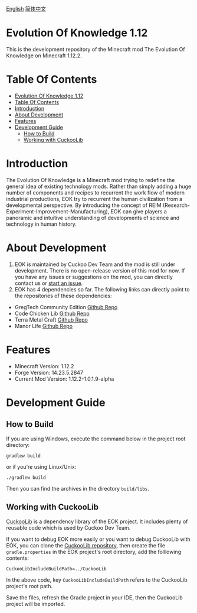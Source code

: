 [English](README.md)  [简体中文](README-zh_cn.md)

# Evolution Of Knowledge 1.12

This is the development repository of the Minecraft mod The Evolution Of Knowledge on Minecraft 1.12.2.

# Table Of Contents

- [Evolution Of Knowledge 1.12](#evolution-of-knowledge-112)
- [Table Of Contents](#table-of-contents)
- [Introduction](#introduction)
- [About Development](#about-development)
- [Features](#features)
- [Development Guide](#development-guide)
  - [How to Build](#how-to-build)
  - [Working with CuckooLib](#working-with-cuckoolib)

# Introduction
The Evolution Of Knowledge is a Minecraft mod trying to redefine the general idea of existing technology mods. 
Rather than simply adding a huge number of components and recipes to recurrent the work flow of modern industrial productions, EOK try to recurrent the human civilization from a developmental perspective. By introducing the concept of REIM (Research-Experiment-Improvement-Manufacturing), EOK can give players a panoramic and intuitive understanding of developments of science and technology in human history.

# About Development
1. EOK is maintained by Cuckoo Dev Team and the mod is still under development. There is no open-release version of this mod for now. If you have any issues or suggestions on the mod, you can directly contact us or [start an issue](https://github.com/gonggongjohn/EOK-1.12/issues).
2. EOK has 4 dependencies so far. The following links can directly point to the repositories of these dependencies:
* GregTech Community Edition [Github Repo](https://github.com/GregTechCE/GregTech)
* Code Chicken Lib [Github Repo](https://github.com/TheCBProject/CodeChickenLib)
* Terra Metal Craft [Github Repo](https://github.com/Os-Ir/Terra-Metal-Craft)
* Manor Life [Github Repo](https://github.com/gonggongjohn/Manor-Life-1.12)

# Features
* Minecraft Version: 1.12.2
* Forge Version: 14.23.5.2847
* Current Mod Version: 1.12.2-1.0.1.9-alpha

# Development Guide

## How to Build

If you are using Windows, execute the command below in the project root directory:

```
gradlew build
```

or if you're using Linux/Unix:

```
./gradlew build
```

Then you can find the archives in the directory `build/libs`.

## Working with CuckooLib

[CuckooLib](https://github.com/zi-jing/CuckooLib) is a dependency library of the EOK project. It includes plenty of reusable code which is used by Cuckoo Dev Team.

If you want to debug EOK more easily or you want to debug CuckooLib with EOK, you can clone the [CuckooLib repository](https://github.com/zi-jing/CuckooLib), then create the file `gradle.properties` in the EOK project's root directory, add the folllowing contents:

```properties
CuckooLibIncludeBuildPath=../CuckooLib
```

In the above code, key `CuckooLibIncludeBuildPath` refers to the CuckooLib project's root path.

Save the files, refresh the Gradle project in your IDE, then the CuckooLib project will be imported.